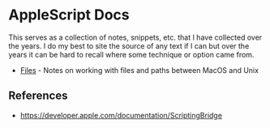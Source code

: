 # AppleScript Docs

This serves as a collection of notes, snippets, etc. that I have collected over the years. I do my best to site the source of any text if I can but over the years it can be hard to recall where some technique or option came from.

- [Files](Files.md) - Notes on working with files and paths between MacOS and Unix

## References
- https://developer.apple.com/documentation/ScriptingBridge